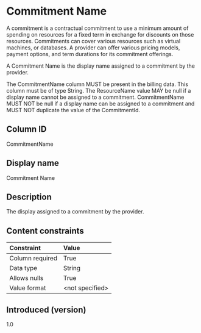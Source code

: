 # Commitment Name

A commitment is a contractual commitment to use a minimum amount of spending on resources for a fixed term in exchange for discounts on those resources. Commitments can cover various resources such as virtual machines, or databases. A provider can offer various pricing models, payment options, and term durations for its commitment offerings.

A Commitment Name is the display name assigned to a commitment by the provider.

The CommitmentName column MUST be present in the billing data. This column must be of type String. The ResourceName value MAY be null if a display name cannot be assigned to a commitment. CommitmentName MUST NOT be null if a display name can be assigned to a commitment and MUST NOT duplicate the value of the CommitmentId.

## Column ID

CommitmentName

## Display name

Commitment Name

## Description

The display assigned to a commitment by the provider.

## Content constraints

| Constraint      | Value            |
|:----------------|:-----------------|
| Column required | True             |
| Data type       | String           |
| Allows nulls    | True             |
| Value format    | \<not specified> |

## Introduced (version)

1.0
